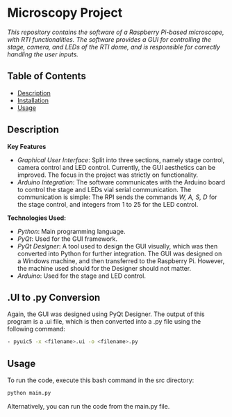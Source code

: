 # **Microscopy Project**

*This repository contains the software of a Raspberry Pi-based microscope, with RTI functionalities.
The software provides a GUI for controlling the stage, camera, and LEDs of the RTI dome, and is 
responsible for correctly handling the user inputs.*

## **Table of Contents**

- [Description](#description)
- [Installation](#installation)
- [Usage](#usage)

## **Description**

**Key Features**
* *Graphical User Interface*: Split into three sections, namely stage control, camera control and LED control.
Currently, the GUI aesthetics can be improved. The focus in the project was strictly on functionality.
* *Arduino Integration*: The software communicates with the Arduino board to control the stage and LEDs vial serial
communication. The communication is simple: The RPI sends the commands *W, A, S, D* for the stage control,
and integers from 1 to 25 for the LED control.

**Technologies Used:**
* *Python*: Main programming language.
* *PyQt*: Used for the GUI framework.
* *PyQt Designer*: A tool used to design the GUI visually, which was then converted into Python for further integration.
The GUI was designed on a Windows machine, and then transferred to the Raspberry Pi. However, the machine used should
for the Designer should not matter.
* *Arduino*: Used for the stage and LED control.

## **.UI to .py Conversion**
Again, the GUI was designed using PyQt Designer. The output of this program is a .ui file, which 
is then converted into a .py file using the following command:
```bash
- pyuic5 -x <filename>.ui -o <filename>.py
```

## **Usage**
To run the code, execute this bash command in the src directory:
```bash
python main.py
```
Alternatively, you can run the code from the main.py file.





